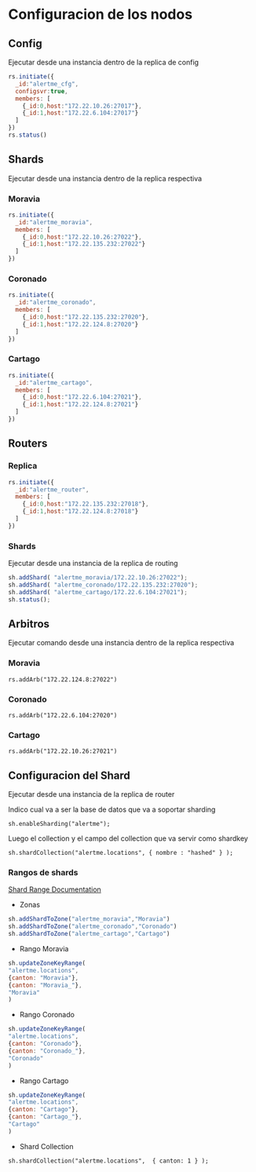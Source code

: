 # Configuracion de los nodos

## Config

Ejecutar desde una instancia dentro de la replica de config

```javascript
rs.initiate({
  _id:"alertme_cfg",
  configsvr:true,
  members: [
    {_id:0,host:"172.22.10.26:27017"},
    {_id:1,host:"172.22.6.104:27017"}
  ]
})
rs.status()
```

## Shards

Ejecutar desde una instancia dentro de la replica respectiva

### Moravia

```javascript
rs.initiate({
  _id:"alertme_moravia",
  members: [
    {_id:0,host:"172.22.10.26:27022"},
    {_id:1,host:"172.22.135.232:27022"}
  ]
})
```

### Coronado

```javascript
rs.initiate({
  _id:"alertme_coronado",
  members: [
    {_id:0,host:"172.22.135.232:27020"},
    {_id:1,host:"172.22.124.8:27020"}
  ]
})
```

### Cartago

```javascript
rs.initiate({
  _id:"alertme_cartago",
  members: [
    {_id:0,host:"172.22.6.104:27021"},
    {_id:1,host:"172.22.124.8:27021"}
  ]
})
```

## Routers

### Replica

```javascript
rs.initiate({
  _id:"alertme_router",
  members: [
    {_id:0,host:"172.22.135.232:27018"},
    {_id:1,host:"172.22.124.8:27018"}
  ]
})
```

### Shards

Ejecutar desde una instancia de la replica de routing

```javascript
sh.addShard( "alertme_moravia/172.22.10.26:27022");
sh.addShard( "alertme_coronado/172.22.135.232:27020");
sh.addShard( "alertme_cartago/172.22.6.104:27021");
sh.status();
```

## Arbitros

Ejecutar comando desde una instancia dentro de la replica respectiva

### Moravia

`rs.addArb("172.22.124.8:27022")`

### Coronado

`rs.addArb("172.22.6.104:27020")`

### Cartago

`rs.addArb("172.22.10.26:27021")`

## Configuracion del Shard

Ejecutar desde una instancia de la replica de router

Indico cual va a ser la base de datos que va a soportar sharding

`sh.enableSharding("alertme");`

Luego el collection y el campo del collection que va servir como shardkey

`sh.shardCollection("alertme.locations", { nombre : "hashed" } );`


### Rangos de shards

[Shard Range Documentation](https://docs.mongodb.com/manual/reference/method/sh.updateZoneKeyRange/#sh.updateZoneKeyRange)

* Zonas

```javascript
sh.addShardToZone("alertme_moravia","Moravia")
sh.addShardToZone("alertme_coronado","Coronado")
sh.addShardToZone("alertme_cartago","Cartago")
```

* Rango Moravia

```javascript
sh.updateZoneKeyRange(
"alertme.locations",
{canton: "Moravia"},
{canton: "Moravia_"},
"Moravia"
)
```

* Rango Coronado

```javascript
sh.updateZoneKeyRange(
"alertme.locations",
{canton: "Coronado"},
{canton: "Coronado_"},
"Coronado"
)
```

* Rango Cartago

```javascript
sh.updateZoneKeyRange(
"alertme.locations",
{canton: "Cartago"},
{canton: "Cartago_"},
"Cartago"
)
```

* Shard Collection

`sh.shardCollection("alertme.locations",  { canton: 1 } );`
